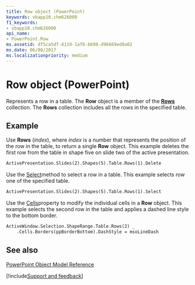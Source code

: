 ```yaml
---
title: Row object (PowerPoint)
keywords: vbapp10.chm626000
f1_keywords:
- vbapp10.chm626000
api_name:
- PowerPoint.Row
ms.assetid: df5ca5df-8119-1af8-b698-d96669ed0a02
ms.date: 06/08/2017
ms.localizationpriority: medium
---
```



# Row object (PowerPoint)

Represents a row in a table. The **Row** object is a member of the **[Rows](PowerPoint.Rows.md)** collection. The **Rows** collection includes all the rows in the specified table.


## Example

Use **Rows** (_index_), where _index_ is a number that represents the position of the row in the table, to return a single **Row** object. This example deletes the first row from the table in shape five on slide two of the active presentation.


```vb
ActivePresentation.Slides(2).Shapes(5).Table.Rows(1).Delete
```

Use the [Select](PowerPoint.Row.Select.md)method to select a row in a table. This example selects row one of the specified table.




```vb
ActivePresentation.Slides(2).Shapes(5).Table.Rows(1).Select
```

Use the [Cells](PowerPoint.Row.Cells.md)property to modify the individual cells in a **Row** object. This example selects the second row in the table and applies a dashed line style to the bottom border.




```vb
ActiveWindow.Selection.ShapeRange.Table.Rows(2) _
    .Cells.Borders(ppBorderBottom).DashStyle = msoLineDash
```


## See also


[PowerPoint Object Model Reference](overview/PowerPoint/object-model.md)

[!include[Support and feedback](~/includes/feedback-boilerplate.md)]